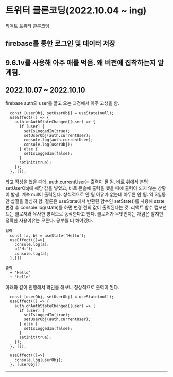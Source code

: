 # 트위터 클론코딩(2022.10.04 ~ ing)

리액트 트위터 클론코딩

## firebase를 통한 로그인 및 데이터 저장

## 9.6.1v를 사용해 아주 애를 먹음. 왜 버전에 집착하는지 알게됨.

## 2022.10.07 ~ 2022.10.10

firebase auth의 user를 끌고 오는 과정에서 아주 고생을 함.

```
  const [userObj, setUserObj] = useState(null);
  useEffect(() => {
    auth.onAuthStateChanged((user) => {
      if (user) {
        setIsLoggedIn(true);
        setUserObj(auth.currentUser);
        console.log(auth.currentUser);
        console.log(userObj);
      } else {
        setIsLoggedIn(false);
      }
      setInit(true);
    });
  }, []);
```

라고 작성을 했을 때에, auth.currentUser는 출력이 잘 됨.
바로 위에서 분명 setUserObj에 해당 값을 넣었고, 바로 콘솔에 출력을 했을 때에 출력이 되지 않는 상황이 발생. 계속 null이 출력된다.
상식적으로 안 될 이유가 없는데 아무튼 안 됨. 약 3일동안 삽질을 열심히 함.
결론은 useState에서 반환된 함수인 setState()를 사용해 state 변경 후 console.log(state)를 하면 변경 전의 값이 출력된다는 것.
리액트 함수 컴포넌트는 클로저와 유사한 방식으로 동작한다고 한다.
클로저가 무엇인지는 개념은 알지만 정확한 사용이유는 모른다.
공부를 더 해야겠다.

```
입력
  const [a, b] = useState('Hello');
  useEffect(()=>{
    console.log(a);
    b('Hi');
    console.log(a);
  },[])

출력
  + 'Hello'
  + 'Hello'
```

아래와 같이 진행해서 확인을 해보니 정상적으로 출력이 된다.

```
  const [userObj, setUserObj] = useState(null);
  useEffect(() => {
    auth.onAuthStateChanged((user) => {
      if (user) {
        setIsLoggedIn(true);
        setUserObj(auth.currentUser);
      } else {
        setIsLoggedIn(false);
      }
      setInit(true);
    });
  }, []);

  useEffect(()=>{
    console.log(userObj);
  }, [userObj])
```

---
